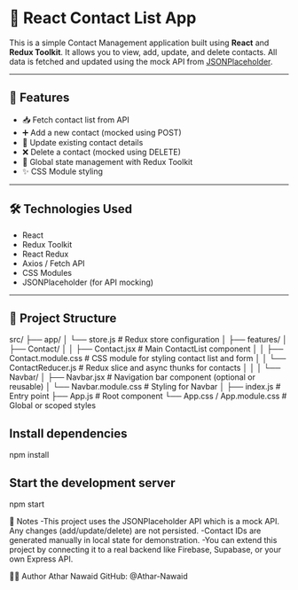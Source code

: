 # 📇 React Contact List App

This is a simple Contact Management application built using **React** and **Redux Toolkit**. It allows you to view, add, update, and delete contacts. All data is fetched and updated using the mock API from [JSONPlaceholder](https://jsonplaceholder.typicode.com).

---

## 🚀 Features

- 📥 Fetch contact list from API
- ➕ Add a new contact (mocked using POST)
- 🔄 Update existing contact details
- ❌ Delete a contact (mocked using DELETE)
- 🧠 Global state management with Redux Toolkit
- ✨ CSS Module styling

---

## 🛠️ Technologies Used

- React
- Redux Toolkit
- React Redux
- Axios / Fetch API
- CSS Modules
- JSONPlaceholder (for API mocking)

---

## 📂 Project Structure

src/
├── app/
│   └── store.js                     # Redux store configuration
│
├── features/
│   ├── Contact/
│   │   ├── Contact.jsx              # Main ContactList component
│   │   ├── Contact.module.css       # CSS module for styling contact list and form
│   │   └── ContactReducer.js        # Redux slice and async thunks for contacts
│   │
│   └── Navbar/
│       ├── Navbar.jsx               # Navigation bar component (optional or reusable)
│       └── Navbar.module.css        # Styling for Navbar
│
├── index.js                         # Entry point
├── App.js                           # Root component
└── App.css / App.module.css         # Global or scoped styles

## Install dependencies
npm install 

## Start the development server
npm start


📌 Notes
-This project uses the JSONPlaceholder API which is a mock API. Any changes (add/update/delete) are not persisted.
-Contact IDs are generated manually in local state for demonstration.
-You can extend this project by connecting it to a real backend like Firebase, Supabase, or your own Express API.

🧑‍💻 Author
Athar Nawaid
GitHub: @Athar-Nawaid